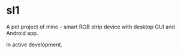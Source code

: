 # sl1

A pet project of mine - smart RGB strip device with desktop GUI and Android app.

In active development.
